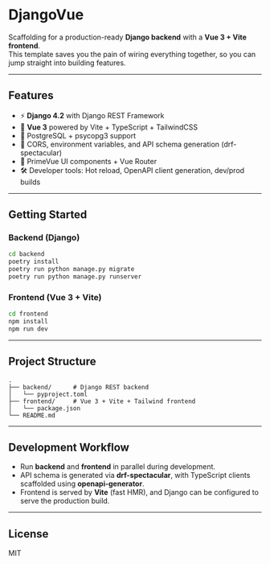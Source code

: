 # DjangoVue

Scaffolding for a production-ready **Django backend** with a **Vue 3 + Vite frontend**.  
This template saves you the pain of wiring everything together, so you can jump straight into building features.

---

## Features

- ⚡ **Django 4.2** with Django REST Framework  
- 🎨 **Vue 3** powered by Vite + TypeScript + TailwindCSS  
- 🔌 PostgreSQL + psycopg3 support  
- 🔐 CORS, environment variables, and API schema generation (drf-spectacular)  
- 🧩 PrimeVue UI components + Vue Router  
- 🛠 Developer tools: Hot reload, OpenAPI client generation, dev/prod builds  

---

## Getting Started

### Backend (Django)
```bash
cd backend
poetry install
poetry run python manage.py migrate
poetry run python manage.py runserver
```

### Frontend (Vue 3 + Vite)
```bash
cd frontend
npm install
npm run dev
```

---

## Project Structure
```
.
├── backend/      # Django REST backend
│   └── pyproject.toml
├── frontend/     # Vue 3 + Vite + Tailwind frontend
│   └── package.json
└── README.md
```

---

## Development Workflow

- Run **backend** and **frontend** in parallel during development.  
- API schema is generated via **drf-spectacular**, with TypeScript clients scaffolded using **openapi-generator**.  
- Frontend is served by **Vite** (fast HMR), and Django can be configured to serve the production build.  

---

## License
MIT

